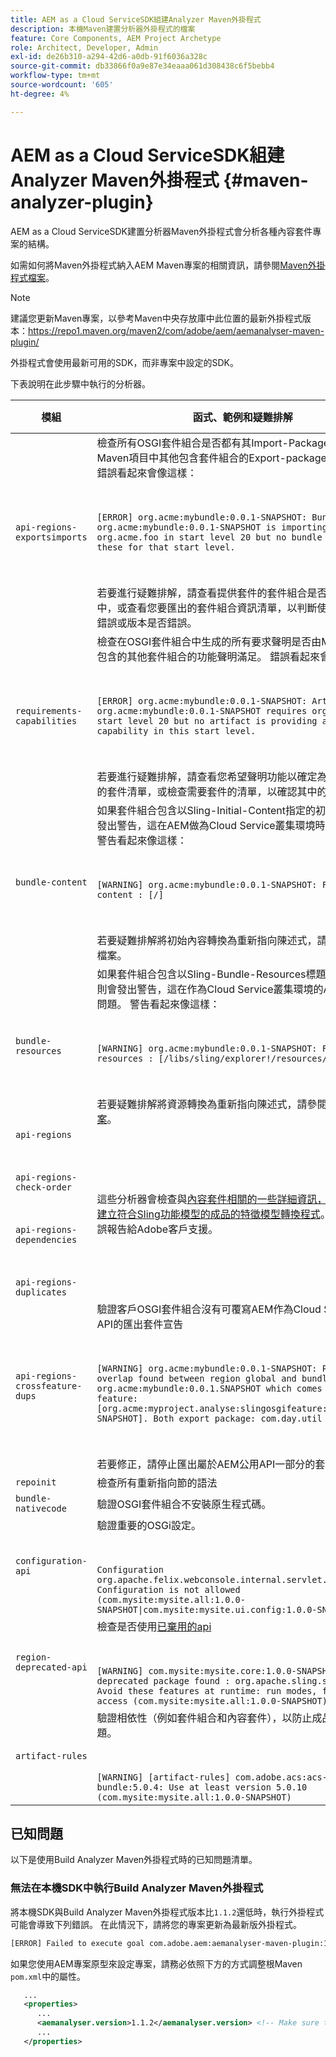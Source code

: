 ```yaml
---
title: AEM as a Cloud ServiceSDK組建Analyzer Maven外掛程式
description: 本機Maven建置分析器外掛程式的檔案
feature: Core Components, AEM Project Archetype
role: Architect, Developer, Admin
exl-id: de26b310-a294-42d6-a0db-91f6036a328c
source-git-commit: db33866f0a9e87e34eaaa061d308438c6f5bebb4
workflow-type: tm+mt
source-wordcount: '605'
ht-degree: 4%

---
```


# AEM as a Cloud ServiceSDK組建Analyzer Maven外掛程式 {#maven-analyzer-plugin}

AEM as a Cloud ServiceSDK建置分析器Maven外掛程式會分析各種內容套件專案的結構。

如需如何將Maven外掛程式納入AEM Maven專案的相關資訊，請參閱[Maven外掛程式檔案](https://github.com/adobe/aemanalyser-maven-plugin/blob/main/aemanalyser-maven-plugin/README.md)。

>[!NOTE]
>
>建議您更新Maven專案，以參考Maven中央存放庫中此位置的最新外掛程式版本：https://repo1.maven.org/maven2/com/adobe/aem/aemanalyser-maven-plugin/

外掛程式會使用最新可用的SDK，而非專案中設定的SDK。

下表說明在此步驟中執行的分析器。<!-- Note that some are executed in the local SDK, while others are only executed during the Cloud Manager pipeline deployment. -->

| 模組 | 函式、範例和疑難排解 | 本機SDK | Cloud Manager |
|---|---|---|---|
| `api-regions-exportsimports` | 檢查所有OSGI套件組合是否都有其Import-Package聲明由Maven項目中其他包含套件組合的Export-package聲明滿足。 錯誤看起來會像這樣： <p> </p> `[ERROR] org.acme:mybundle:0.0.1-SNAPSHOT: Bundle org.acme:mybundle:0.0.1-SNAPSHOT is importing package(s) org.acme.foo in start level 20 but no bundle is exporting these for that start level.`<p> </p>若要進行疑難排解，請查看提供套件的套件組合是否包含在部署中，或查看您要匯出的套件組合資訊清單，以判斷使用的名稱是否錯誤或版本是否錯誤。 | 是 | 是 |
| `requirements-capabilities` | 檢查在OSGI套件組合中生成的所有要求聲明是否由Maven項目中包含的其他套件組合的功能聲明滿足。 錯誤看起來會像這樣： <p> </p> `[ERROR] org.acme:mybundle:0.0.1-SNAPSHOT: Artifact org.acme:mybundle:0.0.1-SNAPSHOT requires org.foo.bar in start level 20 but no artifact is providing a matching capability in this start level.`<p> </p> 若要進行疑難排解，請查看您希望聲明功能以確定為何缺少該功能的套件清單，或檢查需要套件的清單，以確認其中的要求正確。 | 是 | 是 |
| `bundle-content` | 如果套件組合包含以Sling-Initial-Content指定的初始內容，則會發出警告，這在AEM做為Cloud Service叢集環境時會造成問題。 警告看起來像這樣： <p> </p> `[WARNING] org.acme:mybundle:0.0.1-SNAPSHOT: Found initial content : [/]` <p> </p>若要疑難排解將初始內容轉換為重新指向陳述式，請參閱重新指向檔案。 | 是 | 是 |
| `bundle-resources` | 如果套件組合包含以Sling-Bundle-Resources標題指定的資源，則會發出警告，這在作為Cloud Service叢集環境的AEM中會造成問題。 警告看起來像這樣：<p> </p> `[WARNING] org.acme:mybundle:0.0.1-SNAPSHOT: Found bundle resources : [/libs/sling/explorer!/resources/explorer]`<p> </p> 若要疑難排解將資源轉換為重新指向陳述式，請參閱[重新指向檔案](https://experienceleague.adobe.com/docs/experience-manager-cloud-service/implementing/developing/aem-project-content-package-structure.html?lang=en#repo-init)。 | 是 | 是 |
| `api-regions`<p> </p>`api-regions-check-order`<p> </p>`api-regions-dependencies`<p> </p>`api-regions-duplicates` | 這些分析器會檢查與[內容套件相關的一些詳細資訊，這些套件用於建立符合Sling功能模型的成品的特徵模型轉換程式](https://experienceleague.adobe.com/docs/experience-manager-cloud-service/implementing/deploying/overview.html?lang=en#deploying)。 應將任何錯誤報告給Adobe客戶支援。 | 是 | 是 |
| `api-regions-crossfeature-dups` | 驗證客戶OSGI套件組合沒有可覆寫AEM作為Cloud Service公用API的匯出套件宣告<p> </p>`[WARNING] org.acme:mybundle:0.0.1-SNAPSHOT: Package overlap found between region global and bundle org.acme:mybundle:0.0.1.SNAPSHOT which comes from feature: [org.acme:myproject.analyse:slingosgifeature:0.0.1-SNAPSHOT]. Both export package: com.day.util`<p> </p>若要修正，請停止匯出屬於AEM公用API一部分的套件。 | 是 | 是 |
| `repoinit` | 檢查所有重新指向節的語法 | 是 | 是 |
| `bundle-nativecode` | 驗證OSGI套件組合不安裝原生程式碼。 | 是 | 是 |
| `configuration-api` | 驗證重要的OSGi設定。 <p> </p> `Configuration org.apache.felix.webconsole.internal.servlet.OsgiManager: Configuration is not allowed (com.mysite:mysite.all:1.0.0-SNAPSHOT\|com.mysite:mysite.ui.config:1.0.0-SNAPSHOT)` | 是 | 是 |
| `region-deprecated-api` | 檢查是否使用[已棄用的api](https://experienceleague.adobe.com/docs/experience-manager-cloud-service/release-notes/deprecated-apis.html) <p> </p>`[WARNING] com.mysite:mysite.core:1.0.0-SNAPSHOT: Usage of deprecated package found : org.apache.sling.settings : Avoid these features at runtime: run modes, file system access (com.mysite:mysite.all:1.0.0-SNAPSHOT)` | 是 | 是 |
| `artifact-rules` | 驗證相依性（例如套件組合和內容套件），以防止成品中的已知問題。<p> </p>`[WARNING] [artifact-rules] com.adobe.acs:acs-aem-commons-bundle:5.0.4: Use at least version 5.0.10 (com.mysite:mysite.all:1.0.0-SNAPSHOT)` | 是 | 是 |

## 已知問題

以下是使用Build Analyzer Maven外掛程式時的已知問題清單。

### 無法在本機SDK中執行Build Analyzer Maven外掛程式

將本機SDK與Build Analyzer Maven外掛程式版本比`1.1.2`還低時，執行外掛程式可能會導致下列錯誤。 在此情況下，請將您的專案更新為最新版外掛程式。

```txt
[ERROR] Failed to execute goal com.adobe.aem:aemanalyser-maven-plugin:1.1.0:analyse (default-analyse) on project mysite.analyse: Execution default-analyse of goal com.adobe.aem:aemanalyser-maven-plugin:1.1.0:analyse failed: arraycopy: source index -1 out of bounds for char[65536] -> [Help 1]
```

如果您使用AEM專案原型來設定專案，請務必依照下方的方式調整根Maven `pom.xml`中的屬性。

```xml
   ...
   <properties>
      ...
      <aemanalyser.version>1.1.2</aemanalyser.version> <!-- Make sure to use the latest release -->
      ...
   </properties>
```
